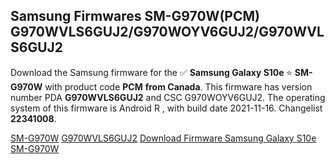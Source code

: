 <h2>Samsung Firmwares SM-G970W(PCM) G970WVLS6GUJ2/G970WOYV6GUJ2/G970WVLS6GUJ2</h2>
Download the Samsung firmware for the ✅ <strong>Samsung Galaxy S10e </strong> ⭐ <strong>SM-G970W</strong> with product code <strong>PCM</strong> <strong> from Canada</strong>. This firmware has version number PDA <strong>G970WVLS6GUJ2</strong> and CSC G970WOYV6GUJ2. The operating system of this firmware is Android R , with build date 2021-11-16. Changelist <strong>22341008</strong>.


[SM-G970W](https://samfirm.shop/samsung/model/SM-G970W)
[G970WVLS6GUJ2](https://samfirm.shop/samsung/pda/G970WVLS6GUJ2)
[Download Firmware Samsung Galaxy S10e SM-G970W](https://samfirm.shop/samsung/firmware/474579)
